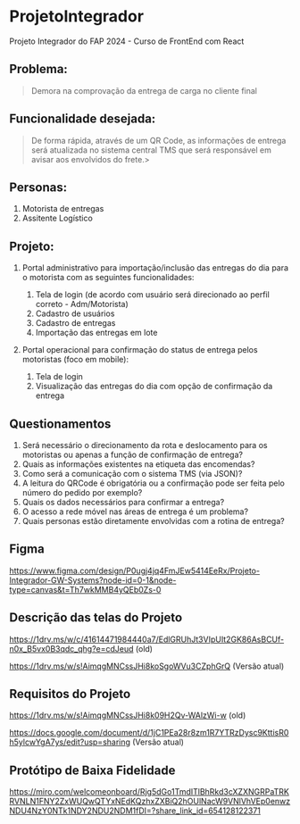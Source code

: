 # ProjetoIntegrador
Projeto Integrador do FAP 2024 - Curso de FrontEnd com React

## Problema:
>Demora na comprovação da entrega de carga no cliente final

## Funcionalidade desejada:
>De forma rápida, através de um QR Code, as informações de entrega será atualizada no sistema central TMS que será responsável
>em avisar aos envolvidos do frete.>

## Personas:
1. Motorista de entregas
2. Assitente Logístico

## Projeto:
1. Portal administrativo para importação/inclusão das entregas do dia para o motorista com as seguintes funcionalidades:
    1. Tela de login (de acordo com usuário será direcionado ao perfil correto - Adm/Motorista)
    2. Cadastro de usuários
    3. Cadastro de entregas
    4. Importação das entregas em lote

2. Portal operacional para confirmação do status de entrega pelos motoristas (foco em mobile):
    1. Tela de login
    2. Visualização das entregas do dia com opção de confirmação da entrega

## Questionamentos
1. Será necessário o direcionamento da rota e deslocamento para os motoristas ou apenas a função de confirmação de entrega?
2. Quais as informações existentes na etiqueta das encomendas?
3. Como será a comunicação com o sistema TMS (via JSON)?
4. A leitura do QRCode é obrigatória ou a confirmação pode ser feita pelo número do pedido por exemplo?
5. Quais os dados necessários para confirmar a entrega?
6. O acesso a rede móvel nas áreas de entrega é um problema?
7. Quais personas estão diretamente envolvidas com a rotina de entrega?

## Figma
https://www.figma.com/design/P0ugj4jq4FmJEw5414EeRx/Projeto-Integrador-GW-Systems?node-id=0-1&node-type=canvas&t=Th7wkMMB4yQEb0Zs-0

## Descrição das telas do Projeto
https://1drv.ms/w/c/41614471984440a7/EdlGRUhJt3VIpUIt2GK86AsBCUf-n0x_B5vx0B3qdc_qhg?e=cdJeud (old)

https://1drv.ms/w/s!AimqgMNCssJHi8koSgoWVu3CZphGrQ (Versão atual)

## Requisitos do Projeto
https://1drv.ms/w/s!AimqgMNCssJHi8k09H2Qv-WAlzWi-w (old)

https://docs.google.com/document/d/1jC1PEa28r8zm1R7YTRzDysc9KttisR0h5ylcwYgA7ys/edit?usp=sharing (Versão atual)

## Protótipo de Baixa Fidelidade
https://miro.com/welcomeonboard/Rjg5dGo1TmdITlBhRkd3cXZXNGRPaTRKRVNLN1FNY2ZxWUQwQTYxNEdKQzhxZXBiQ2hOUlNacW9VNlVhVEp0enwzNDU4NzY0NTk1NDY2NDU2NDM1fDI=?share_link_id=654128122371 